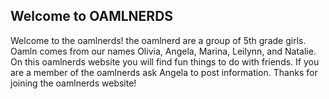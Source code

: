 ## Welcome to OAMLNERDS
Welcome to the oamlnerds! the oamlnerd are a group of 5th grade girls. Oamln comes from our names Olivia, Angela, Marina, Leilynn, and Natalie.
On this oamlnerds website you will find fun things to do with friends. If you are a member of the oamlnerds ask Angela to post information. Thanks for joining the oamlnerds website!
